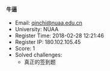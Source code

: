 #### 牛逼  

* Email: qinchi@nuaa.edu.cn  
* University: NUAA  
* Register Time: 2018-02-28 12:21:46  
* Register IP: 180.102.105.45  
* Score: 1  
* Solved challenges: 
  * 真正的签到题  
